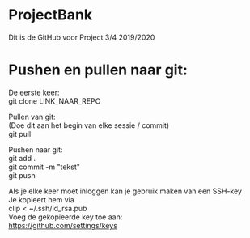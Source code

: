 # ProjectBank
Dit is de GitHub voor Project 3/4 2019/2020

Pushen en pullen naar git:  
=======

De eerste keer:  
git clone LINK_NAAR_REPO  

Pullen van git:  
(Doe dit aan het begin van elke sessie / commit)  
git pull  

Pushen naar git:  
   git add .  
   git commit -m "tekst"  
   git push  

Als je elke keer moet inloggen kan je gebruik maken van een SSH-key  
Je kopieert hem via  
clip < ~/.ssh/id_rsa.pub  
Voeg de gekopieerde key toe aan:  
https://github.com/settings/keys  